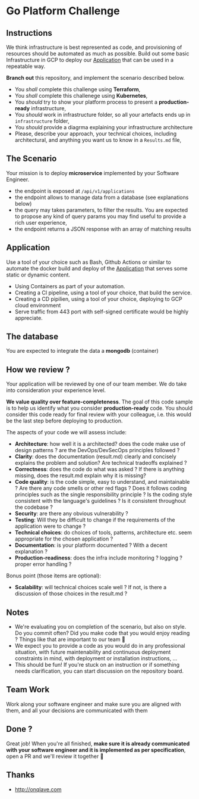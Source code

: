 # Go Platform Challenge

## Instructions

We think infrastructure is best represented as code, and provisioning of resources should be automated as much as possible. Build out some basic Infrastructure in GCP to deploy our [Application](application/) that can be used in a repeatable way. 

**Branch out** this repository, and implement the scenario described below.

* You *shall* complete this challenge using **Terraform**,
* You *shall* complete this challenege using **Kubernetes**,
* You *should* try to show your platform process to present a **production-ready** infrastructure,
* You *should* work in infrastructure folder, so all your artefacts ends up in `infrastructure` folder,
* You *should* provide a diagrma explaining your infrastructure architecture
* Please, describe your approach, your technical choices, including architectural, and anything you want us to know in a `Results.md` file,

## The Scenario

Your mission is to deploy **microservice** implemented by your Software Engineer.

* the endpoint is exposed at `/api/v1/applications`
* the endpoint allows to manage data from a database (see explanations below)
* the query may takes parameters, to filter the results. You are expected to propose any kind of query params you may find useful to provide a rich user experience,
* the endpoint returns a JSON response with an array of matching results

## Application 

Use a tool of your choice such as Bash, Github Actions or similar to automate the docker build and deploy of the [Application](application/) that serves some static or dynamic content. 

* Using Containers as part of your automation.
* Creating a CI pipeline, using a tool of your choice, that build the service.
* Creating a CD pipilien, using a tool of your choice, deploying to GCP cloud environment
* Serve traffic from 443 port with self-signed certificate would be highly appreciate.

## The database

You are expected to integrate the data a **mongodb** (container)

## How we review ?

Your application will be reviewed by one of our team member. We do take into consideration your experience level.

**We value quality over feature-completeness**. The goal of this code sample is to help us identify what you consider **production-ready** code. You should consider this code ready for final review with your colleague, i.e. this would be the last step before deploying to production.

The aspects of your code we will assess include:

* **Architecture**: how well it is a architected? does the code make use of design patterns ? are the DevOps/DevSecOps principles followed ?
* **Clarity**: does the documentation (result.md) clearly and concisely explains the problem and solution? Are technical tradeoffs explained ?
* **Correctness**: does the code do what was asked ? If there is anything missing, does the result.md explain why it is missing?
* **Code quality**: is the code simple, easy to understand, and maintainable ? Are there any code smells or other red flags ? Does it follows coding principles such as the single responsibility principle ? Is the coding style consistent with the language's guidelines ? Is it consistent throughout the codebase ?
* **Security**: are there any obvious vulnerability ?
* **Testing**: Will they be difficult to change if the requirements of the application were to change ? 
* **Technical choices**: do choices of tools, patterns, architecture etc. seem appropriate for the chosen application ?
* **Documentation**: is your platform documented ? With a decent explanation ?
* **Production-readiness**: does the infra include monitoring ? logging ? proper error handling ?

Bonus point (those items are optional):

* **Scalability**: will technical choices scale well ? If not, is there a discussion of those choices in the result.md ?

## Notes

* We're evaluating you on completion of the scenario, but also on style. Do you commit often? Did you make code that you would enjoy reading ? Things like that are important to our team 👊
* We expect you to provide a code as you would do in any professional situation, with future maintenability and continuous deployment constraints in mind, with deployment or installation instructions, ...
* This should be fun! If you're stuck on an instruction or if something needs clarification, you can start discussion on the repository board.

## Team Work
Work along your software engineer and make sure you are aligned with them, and all your decisions are communicated with them

## Done ?

Great job! When you're all finished, **make sure it is already communicated with your software engineer and it is implemented as per specification**, open a PR and we'll review it together 🙌


## Thanks

* http://onqlave.com
